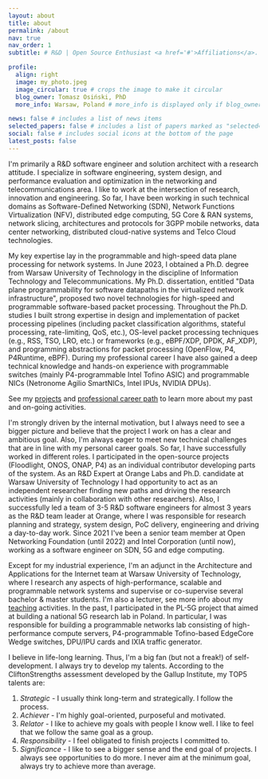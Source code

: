 ```yaml
---
layout: about
title: about
permalink: /about
nav: true
nav_order: 1
subtitle: # R&D | Open Source Enthusiast <a href='#'>Affiliations</a>. Address. Contacts. Moto. Etc.

profile:
  align: right
  image: my_photo.jpeg
  image_circular: true # crops the image to make it circular
  blog_owner: Tomasz Osiński, PhD
  more_info: Warsaw, Poland # more_info is displayed only if blog_owner is defined

news: false # includes a list of news items
selected_papers: false # includes a list of papers marked as "selected={true}"
social: false # includes social icons at the bottom of the page
latest_posts: false
---
```


I'm primarily a R&D software engineer and solution architect with a research attitude. I specialize in software engineering, system design, and performance evaluation and optimization in the networking and telecommunications area.
I like to work at the intersection of research, innovation and engineering. So far, I have been working in such technical domains as Software-Defined Networking (SDN),
Network Functions Virtualization (NFV), distributed edge computing, 5G Core & RAN systems, network slicing, architectures and protocols for 3GPP mobile networks, data center networking, distributed cloud-native systems and Telco Cloud technologies.

My key expertise lay in the programmable and high-speed data plane processing for network systems.
In June 2023, I obtained a Ph.D. degree from Warsaw University of Technology in the discipline of Information Technology and Telecommunications.
My Ph.D. dissertation, entitled "Data plane programmability for software datapaths in the virtualized network infrastructure", proposed two novel
technologies for high-speed and programmable software-based packet processing. Throughout the Ph.D. studies I built strong expertise in
design and implementation of packet processing pipelines (including packet classification algorithms, stateful processing, rate-limiting, QoS, etc.),
OS-level packet processing techniques (e.g., RSS, TSO, LRO, etc.) or frameworks (e.g., eBPF/XDP, DPDK, AF_XDP), and programming abstractions for
packet processing (OpenFlow, P4, P4Runtime, eBPF). During my professional career I have also gained a deep technical knowledge and hands-on experience with
programmable switches (mainly P4-programmable Intel Tofino ASIC) and programmable NICs (Netronome Agilio SmartNICs, Intel IPUs, NVIDIA DPUs).

See my [projects](https://osinstom.github.io/projects/) and [professional career path](https://www.linkedin.com/in/tomek-osinski) to learn more about my past and on-going activities.

I'm strongly driven by the internal motivation, but I always need to see a bigger picture and believe that the project I work on
has a clear and ambitious goal. Also, I'm always eager to meet new technical challenges that are in line with my personal career goals.
So far, I have successfully worked in different roles. I participated in the open-source projects (Floodlight, ONOS, ONAP, P4) as an individual contributor
developing parts of the system. As an R&D Expert at Orange Labs and Ph.D. candidate at Warsaw University of Technology I had opportunity to act as an independent researcher finding new paths and
driving the research activities (mainly in collaboration with other researchers). Also, I successfully led a team of 3-5 R&D software engineers for almost 3 years
as the R&D team leader at Orange, where I was responsible for research planning and strategy, system design, PoC delivery, engineering and driving a day-to-day work.
Since 2021 I've been a senior team member at Open Networking Foundation (until 2022) and Intel Corporation (until now), working as a software engineer on SDN, 5G and edge computing.

Except for my industrial experience, I'm an adjunct in the Architecture and Applications for the Internet team at Warsaw University of Technology, where 
I research any aspects of high-performance, scalable and programmable network systems and supervise or co-supervise several bachelor & master students. 
I'm also a lecturer, see more info about my [teaching](https://osinstom.github.io/teaching/) activities. In the past, I participated in the PL-5G project that aimed at building a national 5G research lab in Poland.
In particular, I was responsible for building a programmable networks lab consisting of high-performance compute servers, P4-programmable Tofino-based EdgeCore Wedge switches, DPU/IPU cards and IXIA traffic generator.

I believe in life-long learning. Thus, I'm a big fan (but not a freak!) of self-development. I always try to develop my talents.
According to the CliftonStrengths assessment developed by the Gallup Institute, my TOP5 talents are:

1. *Strategic* - I usually think long-term and strategically. I follow the process.
2. *Achiever* - I'm highly goal-oriented, purposeful and motivated.
3. *Relator* - I like to achieve my goals with people I know well. I like to feel that we follow the same goal as a group.
4. *Responsibility* - I feel obligated to finish projects I committed to.
5. *Significance* - I like to see a bigger sense and the end goal of projects. I always see opportunities to do more. I never aim at the minimum goal, always try to achieve more than average.
